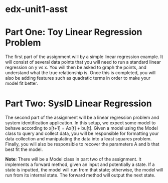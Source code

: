 # edx-unit1-asst

# Part One: Toy Linear Regression Problem 
The first part of the assignment will by a simple linear regression example. It will consist of several data points that you will need to run a standard linear regression on y vs x. You will then be asked to graph the points, and understand what the true relationship is. Once this is completed, you will also be adding features such as quadratic terms in order to make your model fit better. 

# Part Two: SysID Linear Regression 
The second part of the assignment will be a linear regression problem and system identification application. In this setup, we expect some model to behave according to x[t+1] = Ax[t] + bu[t]. Given a model using the Model class to query and collect data, you will be responsible for formatting your data collection and manipulating the data into a least squares problem. Finally, you will also be responsible to recover the parameters A and b that best fit the model. 

**Note**: There will be a Model class in part two of the assignment. It implements a forward method, given an input and potentially a state. If a state is inputted, the model will run from that state; otherwise, the model will run from its internal state. The forward method will output the next state. 
